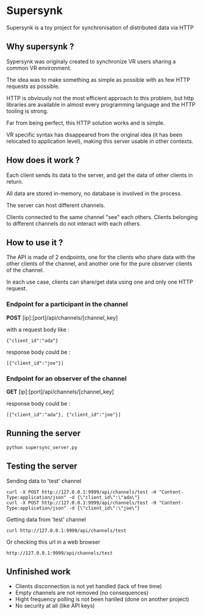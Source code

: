 # Supersynk

Supersynk is a toy project for synchronisation of distributed data via HTTP

## Why supersynk ?

Sypersynk was originaly created to synchronize VR users sharing a common VR environment.

The idea was to make something as simple as possible with as few HTTP requests as possible.

HTTP is obviously not the most efficient approach to this problem, but http 
libraries are available in almost every programming language and the HTTP tooling is strong. 

Far from being perfect, this HTTP solution works and is simple. 

VR specific syntax has disappeared from the original idea (it has been relocated 
to application level), making this server usable in other contexts.

## How does it work ?

Each client sends its data to the server, and get the data of other clients in return.

All data are stored in-memory, no database is involved in the process.

The server can host different channels.

Clients connected to the same channel "see" each others.
Clients belonging to different channels do not interact with each others.

## How to use it ?

The API is made of 2 endpoints, one for the clients who share data with the other 
clients of the channel, and another one for the pure observer clients of the channel.

In each use case, clients can share/get data using one and only one HTTP request.

### Endpoint for a participant in the channel

**POST** [ip]:[port]/api/channels/[channel_key]

with a request body like :
```
{"client_id":"ada"}
```
response body could be :
```
[{"client_id":"joe"}]
```

### Endpoint for an observer of the channel

**GET** [ip]:[port]/api/channels/[channel_key]

response body could be :
```
[{"client_id":"ada"}, {"client_id":"joe"}]
```

## Running the server

```
python supersync_server.py
```

## Testing the server

Sending data to 'test' channel
```
curl -X POST http://127.0.0.1:9999/api/channels/test -H "Content-Type:application/json" -d {\"client_id\":\"ada\"}
curl -X POST http://127.0.0.1:9999/api/channels/test -H "Content-Type:application/json" -d {\"client_id\":\"joe\"}
```

Getting data from 'test' channel
```
curl http://127.0.0.1:9999/api/channels/test
```

Or checking this url in a web browser
```
http://127.0.0.1:9999/api/channels/test
```

## Unfinished work

* Clients disconnection is not yet handled (lack of free time)
* Empty channels are not removed (no consequences)
* Hight frequency polling is not been hanlled (done on another project)
* No security at all (like API keys)

